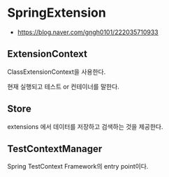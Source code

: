 # SpringExtension

- https://blog.naver.com/gngh0101/222035710933

## ExtensionContext

ClassExtensionContext을 사용한다. 

현재 실행되고 테스트 or 컨테이너를 말한다. 

## Store

extensions 에서 데이터를 저장하고 검색하는 것을 제공한다. 

## TestContextManager

Spring TestContext Framework의 entry point이다. 
